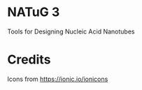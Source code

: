# NATuG 3

Tools for Designing Nucleic Acid Nanotubes

# Credits
Icons from https://ionic.io/ionicons
